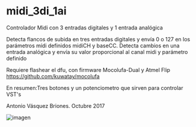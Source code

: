 # midi_3di_1ai
Controlador Midi con 3 entradas digitales y 1 entrada analógica

Detecta flancos de subida en tres entradas digitales y envía 0 o 127 en los parámetros mídi definidos midiCH y baseCC. Detecta cambios en una entrada analógica y envía su valor proporcional al canal midi y parámetro definido 

Requiere flashear el dfu, con firmware Mocolufa-Dual y Atmel Flip
https://github.com/kuwatay/mocolufa

En resumen:Tres botones y un potenciometro que sirven para controlar VST's


Antonio Vásquez Briones.
Octubre 2017

![imagen](https://lh3.googleusercontent.com/gZ1sNY6F1zur76J8MvB_fgR-ya_O3xJnoCFVVsv3FFfdQ4mpcduMY5Mrh45InzjdEAOVLrTq279kRweuuB35g1ynDjbjbXUhM2Ux9rPnx3B6rqxwT8gf7Xq6XzMkO7FfgdOuvkm7dbXjdOX2BWOqRgJZ1r2d33yfluMUCK2U2AJzdFoajoVjBcHX4AzgMQVAFJaqd952cf493TEGcR9NTeC-blMwhBQTbs7cmN4Za2snWQL37Jgd8d77BH39osyrLqqLEQBnV4KuVG2-sOUQJzhh85R2txk0PVAhr3NSWe5YD1QBVIvX8SVbjqRIUzE2gu3D6o_D5QXFCOOlsjhQgzOzp-9emM25oVpf12MwZfgwjJqM9q_LddTlJ2mIcCaHTpgFW3kEMmwKy3cjtGMxN1HNGoHypYcJR7zBmgxgj-tO0aKRa_-Dgfmc30goAMjtjwHukXNCpeG0rFyosldMyQWWjzat4vTSK0nt6v-4_f3TDjv4UZJ0G-GqKJ7vGHJQYxFIU82scQ0djMa4NBwSAMjtDSkPrW-TNXCE9s9SZ9xciNLg40BTrGhe4BPouUSphjAH-jAehfXLhFcL4h8moUPhBVmQCSswnpM5UR9wgjs=w1172-h659-no)

